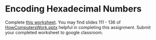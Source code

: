 # Encoding Hexadecimal Numbers
Complete [this worksheet](https://docs.google.com/document/d/10BkpM4DSvlAJbo6DeJLa3G0CoulCPL08LcRdkdmSIRM/edit). You may find slides 111 - 136 of [HowComputersWork.pptx](https://drive.google.com/file/d/0Bz2ZkT6qWPYTYTZ2bjJ0Undqclk/view?usp=sharing) helpful in completing this assignment. Submit your completed worksheet to google classroom.

